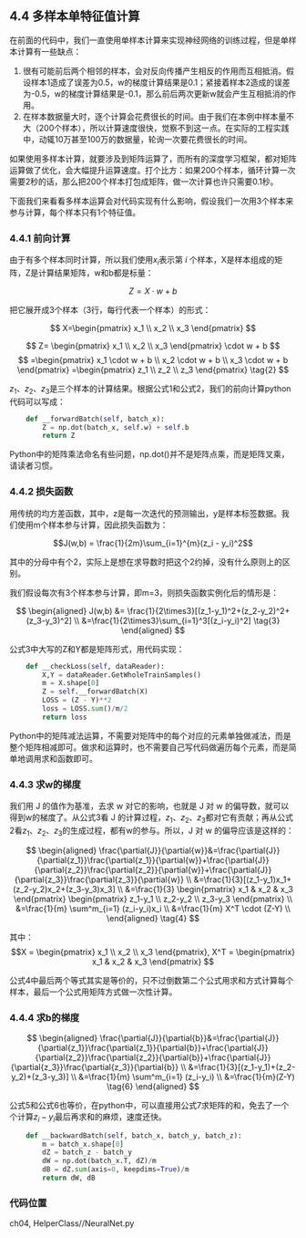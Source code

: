 <!--Copyright © Microsoft Corporation. All rights reserved.
适用于[License](https://github.com/Microsoft/ai-edu/blob/master/LICENSE.md)版权许可-->
 
## 4.4 多样本单特征值计算

在前面的代码中，我们一直使用单样本计算来实现神经网络的训练过程，但是单样本计算有一些缺点：
1. 很有可能前后两个相邻的样本，会对反向传播产生相反的作用而互相抵消。假设样本1造成了误差为0.5，w的梯度计算结果是0.1；紧接着样本2造成的误差为-0.5，w的梯度计算结果是-0.1，那么前后两次更新w就会产生互相抵消的作用。
2. 在样本数据量大时，逐个计算会花费很长的时间。由于我们在本例中样本量不大（200个样本），所以计算速度很快，觉察不到这一点。在实际的工程实践中，动辄10万甚至100万的数据量，轮询一次要花费很长的时间。

如果使用多样本计算，就要涉及到矩阵运算了，而所有的深度学习框架，都对矩阵运算做了优化，会大幅提升运算速度。打个比方：如果200个样本，循环计算一次需要2秒的话，那么把200个样本打包成矩阵，做一次计算也许只需要0.1秒。

下面我们来看看多样本运算会对代码实现有什么影响，假设我们一次用3个样本来参与计算，每个样本只有1个特征值。

### 4.4.1 前向计算

由于有多个样本同时计算，所以我们使用$x_i$表示第 $i$ 个样本，X是样本组成的矩阵，Z是计算结果矩阵，w和b都是标量：

$$
Z = X \cdot w + b \tag{1}
$$

把它展开成3个样本（3行，每行代表一个样本）的形式：

$$
X=\begin{pmatrix}
    x_1 \\ 
    x_2 \\ 
    x_3
\end{pmatrix}
$$

$$
Z= 
\begin{pmatrix}
    x_1 \\ 
    x_2 \\ 
    x_3
\end{pmatrix} \cdot w + b
$$
$$
=\begin{pmatrix}
    x_1 \cdot w + b \\ 
    x_2 \cdot w + b \\ 
    x_3 \cdot w + b
\end{pmatrix}
=\begin{pmatrix}
    z_1 \\ 
    z_2 \\ 
    z_3
\end{pmatrix} \tag{2}
$$

$z_1、z_2、z_3$是三个样本的计算结果。根据公式1和公式2，我们的前向计算python代码可以写成：

```Python
    def __forwardBatch(self, batch_x):
        Z = np.dot(batch_x, self.w) + self.b
        return Z
```
Python中的矩阵乘法命名有些问题，np.dot()并不是矩阵点乘，而是矩阵叉乘，请读者习惯。

### 4.4.2 损失函数

用传统的均方差函数，其中，z是每一次迭代的预测输出，y是样本标签数据。我们使用m个样本参与计算，因此损失函数为：

$$J(w,b) = \frac{1}{2m}\sum_{i=1}^{m}(z_i - y_i)^2$$

其中的分母中有个2，实际上是想在求导数时把这个2约掉，没有什么原则上的区别。

我们假设每次有3个样本参与计算，即m=3，则损失函数实例化后的情形是：

$$
\begin{aligned}
J(w,b) &= \frac{1}{2\times3}[(z_1-y_1)^2+(z_2-y_2)^2+(z_3-y_3)^2] \\
&=\frac{1}{2\times3}\sum_{i=1}^3[(z_i-y_i)^2] \tag{3}
\end{aligned}
$$

公式3中大写的Z和Y都是矩阵形式，用代码实现：

```Python
    def __checkLoss(self, dataReader):
        X,Y = dataReader.GetWholeTrainSamples()
        m = X.shape[0]
        Z = self.__forwardBatch(X)
        LOSS = (Z - Y)**2
        loss = LOSS.sum()/m/2
        return loss
```
Python中的矩阵减法运算，不需要对矩阵中的每个对应的元素单独做减法，而是整个矩阵相减即可。做求和运算时，也不需要自己写代码做遍历每个元素，而是简单地调用求和函数即可。

### 4.4.3 求w的梯度

我们用 J 的值作为基准，去求 w 对它的影响，也就是 J 对 w 的偏导数，就可以得到w的梯度了。从公式3看 J 的计算过程，$z_1、z_2、z_3$都对它有贡献；再从公式2看$z_1、z_2、z_3$的生成过程，都有w的参与。所以，J 对 w 的偏导应该是这样的：

$$
\begin{aligned}
\frac{\partial{J}}{\partial{w}}&=\frac{\partial{J}}{\partial{z_1}}\frac{\partial{z_1}}{\partial{w}}+\frac{\partial{J}}{\partial{z_2}}\frac{\partial{z_2}}{\partial{w}}+\frac{\partial{J}}{\partial{z_3}}\frac{\partial{z_3}}{\partial{w}} \\
&=\frac{1}{3}[(z_1-y_1)x_1+(z_2-y_2)x_2+(z_3-y_3)x_3] \\
&=\frac{1}{3}
\begin{pmatrix}
    x_1 & x_2 & x_3
\end{pmatrix}
\begin{pmatrix}
    z_1-y_1 \\
    z_2-y_2 \\
    z_3-y_3 
\end{pmatrix} \\
&=\frac{1}{m} \sum^m_{i=1} (z_i-y_i)x_i \\ 
&=\frac{1}{m} X^T \cdot (Z-Y) \\ 
\end{aligned} \tag{4}
$$

其中：
$$X = 
\begin{pmatrix}
    x_1 \\ 
    x_2 \\ 
    x_3
\end{pmatrix}, X^T =
\begin{pmatrix}
    x_1 & x_2 & x_3
\end{pmatrix}
$$

公式4中最后两个等式其实是等价的，只不过倒数第二个公式用求和方式计算每个样本，最后一个公式用矩阵方式做一次性计算。

### 4.4.4 求b的梯度

$$
\begin{aligned}    
\frac{\partial{J}}{\partial{b}}&=\frac{\partial{J}}{\partial{z_1}}\frac{\partial{z_1}}{\partial{b}}+\frac{\partial{J}}{\partial{z_2}}\frac{\partial{z_2}}{\partial{b}}+\frac{\partial{J}}{\partial{z_3}}\frac{\partial{z_3}}{\partial{b}} \\
&=\frac{1}{3}[(z_1-y_1)+(z_2-y_2)+(z_3-y_3)] \\
&=\frac{1}{m} \sum^m_{i=1} (z_i-y_i) \\ 
&=\frac{1}{m}(Z-Y) \tag{6}
\end{aligned}
$$

公式5和公式6也等价，在python中，可以直接用公式7求矩阵的和，免去了一个个计算$z_i-y_i$最后再求和的麻烦，速度还快。

```Python
    def __backwardBatch(self, batch_x, batch_y, batch_z):
        m = batch_x.shape[0]
        dZ = batch_z - batch_y
        dW = np.dot(batch_x.T, dZ)/m
        dB = dZ.sum(axis=0, keepdims=True)/m
        return dW, dB
```

### 代码位置

ch04, HelperClass//NeuralNet.py
